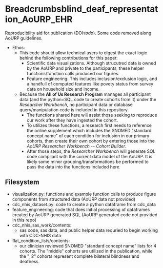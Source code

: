 # Breadcrumbsblind_deaf_representation_AoURP_EHR
Reproducibility aid for publication (DOI:_todo_). Some code removed along AoURP guidelines.

- Ethos:
    - This code should allow technical users to digest the exact logic behind the following contributions for this paper:
        - Scientific data visualizations. Although strucutred data is owned by the AoURP and private to the participants, these helper functions/function calls produced our figures.
        - Feature engineering. This includes inclusion/exclusion logic, and a handfull of computed features like povety status from survey data on household size and income.
    - Because the **All of Us Research Program** manages all participant data (and the python+SQL code to create cohorts from it) under the *Researcher Workbench*, no participant data or database query/manipulation code is included in this repository.
        - The functions shared here will assist those seeking to reproduce our work after they have ingested the cohort.
        - To utilizes these functions, a research first needs to reference the online supplement which includes the SNOMED "standard concept name" of each condition for inclusion in our primary cohorts, then create their own cohort by entering those into the *AoURP Researcher Workbench -- Cohort Builder*.
        - After those steps, the *Researcher Workbench* will generate SQL code compliant with the current data model of the AoURP. It is likely some minor grouping/transformations be performed to pass the data into the functions included here.

## Filesystem

- visualization.py: functions and example function calls to produce figure components from structured data (AoURP data not provided)
- cdc_nhis_dataset.py: code to create a python dataframe from cdc_data
- feature_engineering: code that does initial processing of dataframes created by AoURP generated SQL (AoURP generated code not provided in this repo)
- cdc_nhis_sas_work/contents:
    - sas code, sas data, and public helper data requried to begin working with CDC-NHIS data
- flat_condition_lists/contents:
    - our clinician reviewed SNOMED "standard concept name" lists for 4 cohorts. The "middle" cohorts are utilized in the publication, while the "_2" cohorts represent complete bilateral blindness and deafness.
